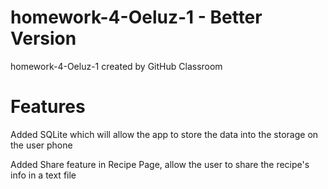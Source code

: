 # homework-4-Oeluz-1 - Better Version
homework-4-Oeluz-1 created by GitHub Classroom
# Features
Added SQLite which will allow the app to store the data into the storage on the user phone

Added Share feature in Recipe Page, allow the user to share the recipe's info in a text file
